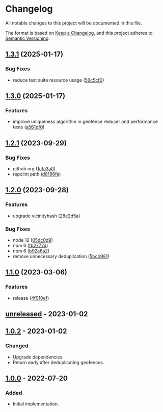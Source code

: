 # Changelog

All notable changes to this project will be documented in this file.

The format is based on [Keep a Changelog](https://keepachangelog.com/en/1.0.0/),
and this project adheres to [Semantic Versioning](https://semver.org/spec/v2.0.0.html).

## [1.3.1](https://github.com/klarna/geofences-reducer/compare/v1.3.0...v1.3.1) (2025-01-17)


### Bug Fixes

* reduce test suite resource usage ([56c5cf0](https://github.com/klarna/geofences-reducer/commit/56c5cf02444b9ccab20f25f5904f4fee25e30edf))

## [1.3.0](https://github.com/klarna/geofences-reducer/compare/v1.2.1...v1.3.0) (2025-01-17)


### Features

* improve uniqueness algorithm in geofence reducer and performance tests ([a561df0](https://github.com/klarna/geofences-reducer/commit/a561df0ff1eb6034bba1164509807c1dbcd46334))

## [1.2.1](https://github.com/klarna/geofences-reducer/compare/v1.2.0...v1.2.1) (2023-09-29)


### Bug Fixes

* github org ([1cfa3a0](https://github.com/klarna/geofences-reducer/commit/1cfa3a0d9f7e25b9f3d3fa96bc9e523a849681d3))
* repolint path ([d8186fa](https://github.com/klarna/geofences-reducer/commit/d8186fa61d43722c639364c7cbd79a01c3328cb3))

## [1.2.0](https://github.com/klarna/geofences-reducer/compare/v1.1.0...v1.2.0) (2023-09-28)


### Features

* upgrade vicinityhash ([28e2d5a](https://github.com/klarna/geofences-reducer/commit/28e2d5ad9216d7859a9e4fc73e3a160ea6b00c15))


### Bug Fixes

* node 12 ([05dc0d9](https://github.com/klarna/geofences-reducer/commit/05dc0d9e6a39fa69da5ff7b92a74260aec83643e))
* npm 6 ([fb2777d](https://github.com/klarna/geofences-reducer/commit/fb2777d3e7e29422915163d06d2dc63fe4e5eedd))
* npm 6 ([b92a6a2](https://github.com/klarna/geofences-reducer/commit/b92a6a21a494cc4a1dea29831d82129fa052ef49))
* remove unnecessary deduplication ([5bcb981](https://github.com/klarna/geofences-reducer/commit/5bcb98161799677b8108882238afb922d8643f59))

## [1.1.0](https://github.com/klarna/geofences-reducer/compare/v1.0.2...v1.1.0) (2023-03-06)


### Features

* release ([4f910ef](https://github.com/klarna/geofences-reducer/commit/4f910efe0c081f0f4c1f43ee28dd906720cd1f76))

## [unreleased] - 2023-01-02

## [1.0.2] - 2023-01-02

### Changed

- Upgrade dependencies.
- Return early after deduplicating geofences.

## [1.0.0] - 2022-07-20

### Added

- Initial implementation.

<!-- Markdown link dfn's -->
[unreleased]: https://github.com/klarna/geofences-reducer/compare/v1.0.2...HEAD
[1.0.2]: https://github.com/klarna/geofences-reducer/compare/v1.0.0...v1.0.2
[1.0.0]: https://github.com/klarna/geofences-reducer/releases/tag/v1.0.0
